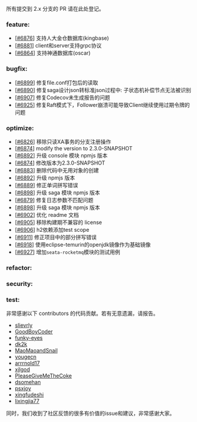 所有提交到 2.x 分支的 PR 请在此处登记。

<!-- 请根据PR的类型添加 `变更记录` 到以下对应位置(feature/bugfix/optimize/test) 下 -->

### feature:
- [[#6876](https://github.com/apache/incubator-seata/pull/6876)] 支持人大金仓数据库(kingbase)
- [[#6881](https://github.com/apache/incubator-seata/pull/6881)] client和server支持grpc协议
- [[#6864](https://github.com/apache/incubator-seata/pull/6864)] 支持神通数据库(oscar)


### bugfix:
- [[#6899](https://github.com/apache/incubator-seata/pull/6899)] 修复file.conf打包后的读取
- [[#6890](https://github.com/apache/incubator-seata/pull/6890)] 修复saga设计json转标准json过程中: 子状态机补偿节点无法被识别
- [[#6907](https://github.com/apache/incubator-seata/pull/6907)] 修复Codecov未生成报告的问题
- [[#6925](https://github.com/apache/incubator-seata/pull/6925)] 修复Raft模式下，Follower崩溃可能导致Client继续使用过期令牌的问题

### optimize:
- [[#6826](https://github.com/apache/incubator-seata/pull/6826)] 移除只读XA事务的分支注册操作
- [[#6874](https://github.com/apache/incubator-seata/pull/6874)] modify the version to 2.3.0-SNAPSHOT
- [[#6892](https://github.com/apache/incubator-seata/pull/6892)] 升级 console 模块 npmjs 版本
- [[#6874](https://github.com/apache/incubator-seata/pull/6874)] 修改版本为2.3.0-SNAPSHOT
- [[#6883](https://github.com/apache/incubator-seata/pull/6874)] 删除代码中无用对象的创建
- [[#6892](https://github.com/apache/incubator-seata/pull/6892)] 升级 npmjs 版本
- [[#6889](https://github.com/apache/incubator-seata/pull/6889)] 修正单词拼写错误
- [[#6898](https://github.com/apache/incubator-seata/pull/6898)] 升级 saga 模块 npmjs 版本
- [[#6879](https://github.com/apache/incubator-seata/pull/6879)] 修复日志参数不匹配问题
- [[#6898](https://github.com/apache/incubator-seata/pull/6898)] 升级 saga 模块 npmjs 版本 
- [[#6902](https://github.com/apache/incubator-seata/pull/6900)] 优化 readme 文档
- [[#6905](https://github.com/apache/incubator-seata/pull/6905)] 移除构建期不兼容的 license
- [[#6906](https://github.com/apache/incubator-seata/pull/6906)] h2依赖添加test scope
- [[#6911](https://github.com/apache/incubator-seata/pull/6911)] 修正项目中的部分拼写错误
- [[#6918](https://github.com/apache/incubator-seata/pull/6918)] 使用eclipse-temurin的openjdk镜像作为基础镜像
- [[#6927](https://github.com/apache/incubator-seata/pull/6927)] 增加`seata-rocketmq`模块的测试用例

### refactor:


### security:

### test:


非常感谢以下 contributors 的代码贡献。若有无意遗漏，请报告。

<!-- 请确保您的 GitHub ID 在以下列表中 -->
- [slievrly](https://github.com/slievrly)
- [GoodBoyCoder](https://github.com/GoodBoyCoder)
- [funky-eyes](https://github.com/funky-eyes)
- [dk2k](https://github.com/dk2k)
- [MaoMaoandSnail](https://github.com/MaoMaoandSnail)
- [yougecn](https://github.com/yougecn)
- [arrrnold17](https://github.com/arrrnold17)
- [xjlgod](https://github.com/xjlgod)
- [PleaseGiveMeTheCoke](https://github.com/PleaseGiveMeTheCoke)
- [dsomehan](https://github.com/dsomehan)
- [psxjoy](https://github.com/psxjoy)
- [xingfudeshi](https://github.com/xingfudeshi)
- [lixingjia77](https://github.com/lixingjia77)

同时，我们收到了社区反馈的很多有价值的issue和建议，非常感谢大家。

